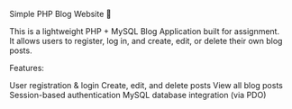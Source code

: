 Simple PHP Blog Website 📝

This is a lightweight PHP + MySQL Blog Application built for assignment.  
It allows users to register, log in, and create, edit, or delete their own blog posts.



Features:

User registration & login
Create, edit, and delete posts
View all blog posts
Session-based authentication
MySQL database integration (via PDO)
